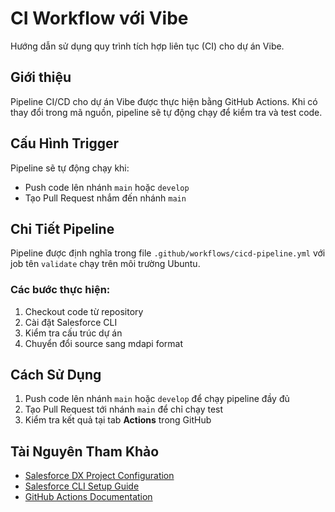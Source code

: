 # CI Workflow với Vibe

Hướng dẫn sử dụng quy trình tích hợp liên tục (CI) cho dự án Vibe.

## Giới thiệu

Pipeline CI/CD cho dự án Vibe được thực hiện bằng GitHub Actions. Khi có thay đổi trong mã nguồn, pipeline sẽ tự động chạy để kiểm tra và test code.

## Cấu Hình Trigger

Pipeline sẽ tự động chạy khi:
- Push code lên nhánh `main` hoặc `develop`
- Tạo Pull Request nhắm đến nhánh `main`

## Chi Tiết Pipeline

Pipeline được định nghĩa trong file `.github/workflows/cicd-pipeline.yml` với job tên `validate` chạy trên môi trường Ubuntu.

### Các bước thực hiện:
1. Checkout code từ repository
2. Cài đặt Salesforce CLI
3. Kiểm tra cấu trúc dự án
4. Chuyển đổi source sang mdapi format

## Cách Sử Dụng

1. Push code lên nhánh `main` hoặc `develop` để chạy pipeline đầy đủ
2. Tạo Pull Request tới nhánh `main` để chỉ chạy test
3. Kiểm tra kết quả tại tab **Actions** trong GitHub

## Tài Nguyên Tham Khảo

- [Salesforce DX Project Configuration](https://developer.salesforce.com/docs/atlas.en-us.sfdx_dev.meta/sfdx_dev/sfdx_dev_ws_config.htm)
- [Salesforce CLI Setup Guide](https://developer.salesforce.com/docs/atlas.en-us.sfdx_setup.meta/sfdx_setup/sfdx_setup_intro.htm)
- [GitHub Actions Documentation](https://docs.github.com/en/actions)
